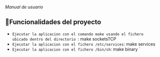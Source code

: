 <em> Manual de usuario </em>

## :hammer:Funcionalidades del proyecto

- `Ejecutar la aplicacion con el comando make usando el fichero ubicado dentro del directorio `: make socketsTCP 
- `Ejecutar la aplicacion con el fichero /etc/services`: make services 
- `Ejecutar la aplicacion con el fichero /bin/sh`: make binary `









